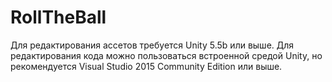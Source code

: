 # RollTheBall

Для редактирования ассетов требуется Unity 5.5b или выше.
Для редактирования кода можно пользоваться встроенной средой Unity, но рекомендуется Visual Studio 2015 Community Edition или выше.
